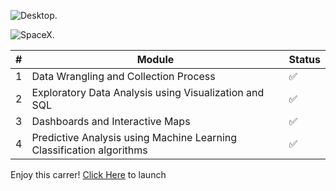 ![Desktop.](https://user-images.githubusercontent.com/84391594/152703941-8c1b3e93-7358-4274-8c7d-b152d3132814.png)

![SpaceX.](https://camo.githubusercontent.com/1776b31b1d0b5a1628d9897b9ae7980456020c1f66025dabb1f0b095f7829531/68747470733a2f2f6d65646961342e67697068792e636f6d2f6d656469612f336f6873346753733356305137714f744b552f67697068792e6769663f6369643d65636630356534373833646a3172717a706d6a616b796634726f3566786578667a626832613739766e66377237306a652665703d76315f676966735f72656c61746564267269643d67697068792e6769662663743d67)


| # | Module| Status |
| --- | --- | --- |
| 1 | Data Wrangling and Collection Process | ✅ |
| 2 | Exploratory Data Analysis using Visualization and SQL | ✅ |
| 3 | Dashboards and Interactive Maps| ✅ |
| 4 | Predictive Analysis using Machine Learning Classification algorithms | ✅ |

Enjoy this carrer! [Click Here](https://www.coursera.org/professional-certificates/ibm-data-science) to launch
